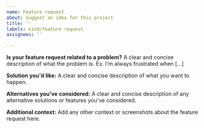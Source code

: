 ```yaml
---
name: Feature request
about: Suggest an idea for this project
title: ''
labels: kind/feature request
assignees: ''

---
```


**Is your feature request related to a problem?**
A clear and concise description of what the problem is. Ex. I'm always frustrated when [...]

**Solution you'd like:**
A clear and concise description of what you want to happen.

**Alternatives you've considered:**
A clear and concise description of any alternative solutions or features you've considered.

**Additional context:**
Add any other context or screenshots about the feature request here.
